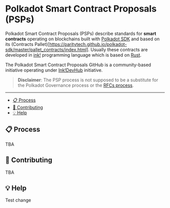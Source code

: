 # Polkadot Smart Contract Proposals (PSPs)

Polkadot Smart Contract Proposals (PSPs) describe standards for **smart contracts** operating on blockchains built with [Polkadot SDK](https://github.com/paritytech/polkadot-sdk) and based on its (Contracts Pallet)[https://paritytech.github.io/polkadot-sdk/master/pallet_contracts/index.html]. Usually these contracts are developed in [ink!](https://use.ink/) programming language which is based on [Rust](https://www.rust-lang.org/).

The Polkadot Smart Contract Proposals GitHub is a community-based initiative operating under [Ink!DevHub](https://github.com/inkdevhub) initiative.

> __Disclaimer__: The PSP process is not supposed to be a substitute for the Polkadot Governance process or the [RFCs process](https://github.com/polkadot-fellows/RFCs).

---
- [:clipboard: Process](#clipboard-process)
- [:pencil: Contributing](#pencil-contributing)
- [:bulb: Help](#bulb-help)

## :clipboard: Process

TBA

## :pencil: Contributing

TBA

## :bulb: Help


Test change